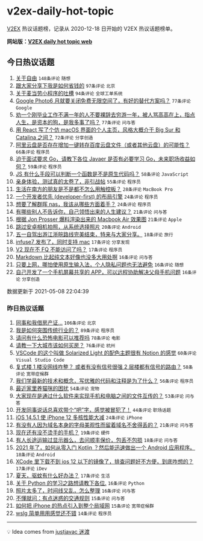 # v2ex-daily-hot-topic

[V2EX](https://www.v2ex.com/) 热议话题榜，记录从 2020-12-18 日开始的 V2EX 热议话题榜单。

**网站版：[V2EX daily hot topic web](https://boojack.github.io/v2ex-daily-hot-topic-web/)**

## 今日热议话题

<!-- TODAY BEGIN -->

1. [关于自由](https://www.v2ex.com/t/775584) `148条评论` `随想`
1. [跟大家分享下我是如何省钱的](https://www.v2ex.com/t/775576) `97条评论` `北京`
1. [关于麦当劳小程序的吐槽](https://www.v2ex.com/t/775565) `94条评论` `全球工单系统`
1. [Google Photo6 月就要关闭免费无限空间了，有好的替代方案吗？](https://www.v2ex.com/t/775605) `77条评论` `Google`
1. [劝一个刚毕业工作不满一年的人不要裸辞去穷游一年，被人骂高高在上，指点人生，是资本的狗，是我多事了吗？](https://www.v2ex.com/t/775681) `77条评论` `问与答`
1. [用 React 写了个仿 macOS 界面的个人主页，风格大概介于 Big Sur 和 Catalina 之间？](https://www.v2ex.com/t/775582) `72条评论` `分享创造`
1. [阿里云盘是否存在增加一键转存百度云盘文件（或者其他云盘）的可能性？](https://www.v2ex.com/t/775566) `66条评论` `程序员`
1. [迫于面试要求 Go，请教下各位 Javaer 是否有必要学习 Go，未来职场收益如何？](https://www.v2ex.com/t/775583) `59条评论` `程序员`
1. [JS 有什么手段可以判断一个函数是不是原生代码吗？](https://www.v2ex.com/t/775677) `58条评论` `JavaScript`
1. [亲身体验，测试真的太卷了，非引战帖](https://www.v2ex.com/t/775642) `55条评论` `程序员`
1. [生活在南方的朋友是不是都不怎么用触控板？](https://www.v2ex.com/t/775715) `28条评论` `MacBook Pro`
1. [一个开发者优先 (developer-first) 的布局引擎](https://www.v2ex.com/t/775608) `24条评论` `程序员`
1. [想要了解群晖 nas，我该从哪些方面着手？](https://www.v2ex.com/t/775560) `24条评论` `程序员`
1. [有哪些别人不告诉你，自己领悟出来的人生建议？](https://www.v2ex.com/t/775696) `21条评论` `问与答`
1. [根据 Jon Prosser 爆料渲染出来的 Macbook Air 效果图](https://www.v2ex.com/t/775574) `21条评论` `Apple`
1. [跳过安卓相机拍照，从系统选择照片](https://www.v2ex.com/t/775553) `20条评论` `Android`
1. [五一自驾出游江浙皖路线完美结束，特来与大家分享。](https://www.v2ex.com/t/775679) `18条评论` `旅行`
1. [infuse7 发布了，同时支持 mac](https://www.v2ex.com/t/775595) `17条评论` `分享发现`
1. [V2 现在不 FQ 不能访问了吗？](https://www.v2ex.com/t/775594) `17条评论` `程序员`
1. [Markdown 比起纯文本好像也没多大用处啊](https://www.v2ex.com/t/775706) `16条评论` `问与答`
1. [只要上网，哪怕使用原生输入法，个人隐私问题也无法避免](https://www.v2ex.com/t/775624) `16条评论` `随想`
1. [自己开发了一个手机屏幕共享的 APP，可以远程协助解决父母手机问题](https://www.v2ex.com/t/775606) `16条评论` `分享创造`

数据更新于 2021-05-08 22:04:39

<!-- TODAY END -->

### 昨日热议话题

<!-- YESTERDAY BEGIN -->

1. [同事和我借房产证…](https://www.v2ex.com/t/775403) `106条评论` `北京`
1. [我是如何突围传统行业的？](https://www.v2ex.com/t/775334) `89条评论` `程序员`
1. [请问有什么恐怖电影可以推荐吗](https://www.v2ex.com/t/775377) `78条评论` `电影`
1. [请教一下大城市该如何买房？](https://www.v2ex.com/t/775335) `76条评论` `杭州`
1. [VSCode 的这个叫做 Solarized Light 的配色主题很有 Notion 的感觉](https://www.v2ex.com/t/775399) `60条评论` `Visual Studio Code`
1. [复式楼 1 楼没网线咋整？ 或者有没有信号很强 2 层楼都有信号的路由？](https://www.v2ex.com/t/775352) `58条评论` `宽带症候群`
1. [我们学最新的技术和概念，写优雅的代码和注释是为了什么？](https://www.v2ex.com/t/775329) `56条评论` `程序员`
1. [最近家里养猫咪的困扰](https://www.v2ex.com/t/775462) `54条评论` `宠物`
1. [大家现在是通过什么软件来实现手机和电脑之间的文件互传的？](https://www.v2ex.com/t/775434) `53条评论` `问与答`
1. [开发同事说话总喜欢带个“吧”字，感觉被冒犯了！](https://www.v2ex.com/t/775483) `44条评论` `职场话题`
1. [iOS 14.5.1 使 iPhone 12 多核性能大减](https://www.v2ex.com/t/775433) `24条评论` `iPhone`
1. [有没有人因为域名本身的字母美观性而留着域名不舍得丢的？](https://www.v2ex.com/t/775437) `21条评论` `问与答`
1. [现在还有没不烫手的手机？](https://www.v2ex.com/t/775394) `19条评论` `硬件`
1. [有人长途运输过显示器么，去问顺丰保价，包丢不包损](https://www.v2ex.com/t/775479) `18条评论` `问与答`
1. [2021 年了，如何从零入门 Kotlin ？然后能迅速做出一个 Android 应用程序。](https://www.v2ex.com/t/775419) `18条评论` `Android`
1. [XCode 里下载不到 ios 12 以下的镜像了，排查问题好不方便，到底咋想的？](https://www.v2ex.com/t/775442) `17条评论` `iDev`
1. [夏天，驱蚊有什么好办法？](https://www.v2ex.com/t/775346) `17条评论` `生活`
1. [关于 Python 的学习之路想请教下各位.](https://www.v2ex.com/t/775508) `16条评论` `Python`
1. [照片太多了，时间线又乱，怎么整理](https://www.v2ex.com/t/775367) `16条评论` `问与答`
1. [不懂就问：有点迷惑的交通规则](https://www.v2ex.com/t/775474) `15条评论` `问与答`
1. [如何把 iPhone 的热点引入到整个局域网](https://www.v2ex.com/t/775349) `15条评论` `宽带症候群`
1. [wslg 简单用用感觉还不错](https://www.v2ex.com/t/775471) `14条评论` `程序员`

<!-- YESTERDAY END -->

---

💡 Idea comes from [justjavac 迷渡](https://github.com/justjavac/)
